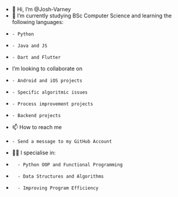 - 👋 Hi, I’m @Josh-Varney
- 🌱 I’m currently studying BSc Computer Science and learning the following languages:
-     - Python
-     - Java and JS
-     - Dart and Flutter 
-    I’m looking to collaborate on
-     - Android and iOS projects
-     - Specific algoritmic issues
-     - Process improvement projects
-     - Backend projects
- 📫 How to reach me
-     - Send a message to my GitHub Account
- 👌🏻 I specialise in:
-       - Python OOP and Functional Programming
-       - Data Structures and Algorithms
-       - Improving Program Efficiency

